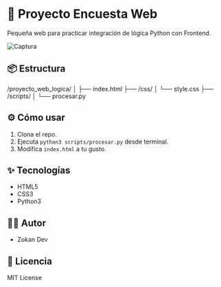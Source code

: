 # 🚀 Proyecto Encuesta Web

Pequeña web para practicar integración de lógica Python con Frontend.

![Captura](.img/dashboard.png)

## 📦 Estructura

/proyecto_web_logica/
│
├── index.html
├── /css/
│   └── style.css
├── /scripts/
│   └── procesar.py

## ⚙️ Cómo usar

1. Clona el repo.
2. Ejecuta `python3 scripts/procesar.py` desde terminal.
3. Modifica `index.html` a tu gusto.

## ✨ Tecnologías

- HTML5
- CSS3
- Python3

## 👨‍💻 Autor

- Zokan Dev

## 📄 Licencia

MIT License